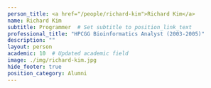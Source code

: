 ```yaml
---
person_title: <a href="/people/richard-kim">Richard Kim</a>
name: Richard Kim
subtitle: Programmer  # Set subtitle to position_link_text
professional_title: "HPCGG Bioinformatics Analyst (2003-2005)"
description: ""
layout: person
academic: 10  # Updated academic field
image: ./img/richard-kim.jpg
hide_footer: true
position_category: Alumni
---
```

